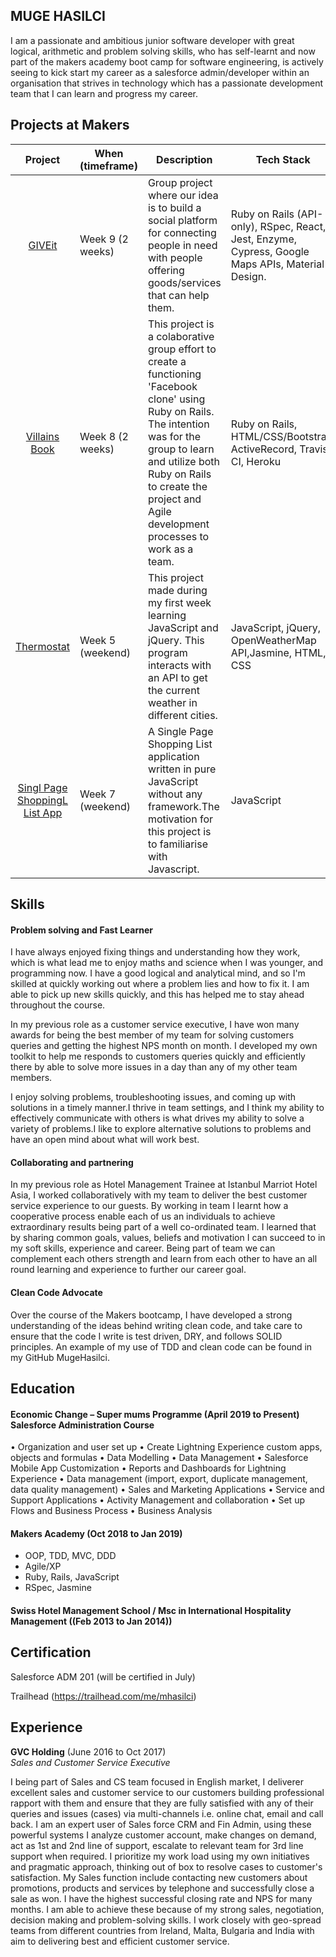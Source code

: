 ## MUGE HASILCI

I am a passionate and ambitious junior software developer with great logical, arithmetic and problem solving skills, who has self-learnt and now part of the makers academy boot camp for software engineering, is actively seeing to kick start my career as a salesforce admin/developer within an organisation that strives in technology which has a passionate development team that I can learn and progress my career. 

## Projects at Makers

|                                 Project                                | When (timeframe) | Description                                                                                                                                                   | Tech Stack                                                     |
|:-----------------------------------------------------------------------:|------------------|---------------------------------------------------------------------------------------------------------------------------------------------|--------------------------------------------------------------------|
| [GIVEit](https://github.com/MugeHasilci/GIVEit-frontend)                | Week 9 (2 weeks)  | Group project where our idea is to build a social platform for connecting people in need with people offering goods/services that can help them.                                                                                                                        | Ruby on Rails (API-only), RSpec, React, Jest, Enzyme, Cypress, Google Maps APIs, Material Design.                |
| [Villains Book](https://github.com/RyanWolfen7/Villains_Book)           | Week 8 (2 weeks) | This project is a colaborative group effort to create a functioning 'Facebook clone' using Ruby on Rails. The intention was for the group to learn and utilize both Ruby on Rails to create the project and Agile development processes to work as a team.           | Ruby on Rails, HTML/CSS/Bootstrap, ActiveRecord, Travis CI, Heroku   |
| [Thermostat](https://github.com/MugeHasilci/Thermostat-JS)               | Week 5 (weekend) | This project made during my first week learning JavaScript and jQuery. This program interacts with an API to get the current weather in different cities.                                                                                                               | JavaScript, jQuery, OpenWeatherMap API,Jasmine, HTML, CSS                     |
  | [Singl Page ShoppingL List App](https://github.com/MugeHasilci/Shopping-List-SPA)                 | Week 7 (weekend) | A Single Page Shopping List application written in pure JavaScript without any framework.The motivation for this project is to familiarise with Javascript.                                                                                                                                                                                                                 | JavaScript |

## Skills

#### Problem solving and Fast Learner

I have always enjoyed fixing things and understanding how they work, which is what lead me to enjoy maths and science when I was younger, and programming now. I have a good logical and analytical mind, and so I'm skilled at quickly working out where a problem lies and how to fix it. I am able to pick up new skills quickly, and this has helped me to stay ahead throughout the course.

In my previous role as a customer service executive, I have won many awards for being the best member of my team for solving customers queries and getting the highest NPS month on month. I developed my own toolkit to help me responds to customers queries quickly and efficiently there by able to solve more issues in a day than any of my other team members.

I enjoy solving problems, troubleshooting issues, and coming up with solutions in a timely manner.I thrive in team settings, and I think my ability to effectively  communicate with others is what drives my ability to solve a variety of problems.I like to explore alternative solutions to problems and have an open mind about what will work best.

#### Collaborating and partnering

In my previous role as Hotel Management Trainee at Istanbul Marriot Hotel Asia, I worked collaboratively with my team to deliver the best customer service experience to our guests. By working in team I learnt how a cooperative process enable each of us an individuals to achieve extraordinary results being part of a well co-ordinated team.  I learned that by sharing common goals, values, beliefs and motivation I can succeed to in my soft skills, experience and career. Being part of team we can complement each others strength and learn from each other to have an all round learning and experience to further our career goal. 

#### Clean Code Advocate

Over the course of the Makers bootcamp, I have developed a strong understanding of the ideas behind writing clean code, and take care to ensure that the code I write is test driven, DRY, and follows SOLID principles. An example of my use of TDD and clean code can be found in my GitHub MugeHasilci.

## Education
#### Economic Change – Super mums Programme (April 2019 to Present) Salesforce Administration Course
•	Organization and user set up
•	Create Lightning Experience custom apps, objects and formulas
•	Data Modelling
•	Data Management
•	Salesforce Mobile App Customization
•	Reports and Dashboards for Lightning Experience
•	Data management (import, export, duplicate management, data quality management)
•	Sales and Marketing Applications
•	Service and Support Applications
•	Activity Management and collaboration
•	Set up Flows and Business Process
•	Business Analysis

#### Makers Academy (Oct 2018 to Jan 2019)

- OOP, TDD, MVC, DDD
- Agile/XP
- Ruby, Rails, JavaScript
- RSpec, Jasmine

#### Swiss Hotel Management School / Msc in International Hospitality Management ((Feb 2013 to Jan 2014))

## Certification

Salesforce ADM 201 (will be certified in July) 

Trailhead (https://trailhead.com/me/mhasilci)

## Experience

**GVC Holding** (June 2016 to Oct 2017)    
*Sales and Customer Service Executive*  

I being part of Sales and CS team focused in English market, I deliverer excellent sales and customer service to our customers building professional rapport with them and ensure that they are fully satisfied with any of their queries and issues (cases) via multi-channels i.e. online chat, email and call back. I am an expert user of Sales force CRM and Fin Admin, using these powerful systems I analyze customer account, make changes on demand, act as 1st and 2nd line of support, escalate to relevant team for 3rd line support when required. I prioritize my work load using my own initiatives and pragmatic approach, thinking out of box to resolve cases to customer's satisfaction. My Sales function include contacting new customers about promotions, products and services by telephone and successfully close a sale as won. I have the highest successful closing rate and NPS for many months. I am able to achieve these because of my strong sales, negotiation, decision making and problem-solving skills. I work closely with geo-spread teams from different countries from Ireland, Malta, Bulgaria and India with aim to delivering best and efficient customer service.

